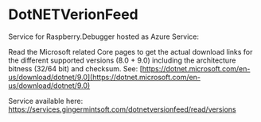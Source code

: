 # DotNETVerionFeed
Service for Raspberry.Debugger hosted as Azure Service:

Read the Microsoft related Core pages to get the actual download links for the different supported versions (8.0 + 9.0) including the architecture bitness (32/64 bit) and checksum. See: [https://dotnet.microsoft.com/en-us/download/dotnet/9.0](https://dotnet.microsoft.com/en-us/download/dotnet/9.0)

Service available here: https://services.gingermintsoft.com/dotnetversionfeed/read/versions

